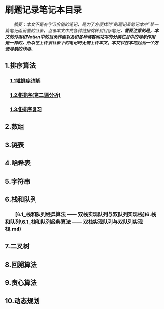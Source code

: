 # 刷题记录笔记本目录

&emsp;&emsp;*摘要：本文不是有学习价值的笔记，是为了方便找到“刷题记录笔记本中”某一篇笔记而设置的目录，点击本文中的各种链接跳转到目标笔记，**需要注意的是，本文的作用和Notion中的目录界面以及和各种博客网站写的分类栏目中的导航作用是一样的，所以在上传该目录下的笔记时无需上传本文，本文仅在本地起到一个方便导航的作用***。

## 1.排序算法

### &emsp;[1.1堆排序详解](1.排序算法\1.1堆排序详解.md)

### &emsp;[1.2堆排序(第二遍分析)](1.排序算法\1.2堆排序(第二遍分析).md)

### &emsp;[1.3堆排序复习](1.排序算法\1.3堆排序复习.md)

## 2.数组

## 3.链表

## 4.哈希表

## 5.字符串

## 6.栈和队列

### &emsp;&emsp;[6.1_栈和队列经典算法 —— 双栈实现队列与双队列实现栈](6.栈和队列\6.1_栈和队列经典算法 —— 双栈实现队列与双队列实现栈.md)

## 7.二叉树

## 8.回溯算法

## 9.贪心算法

## 10.动态规划